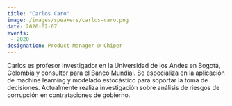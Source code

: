```yaml
---
title: "Carlos Caro"
image: /images/speakers/carlos-caro.png
date: 2020-02-07
events:
 - 2020
designation: Product Manager @ Chiper 
---
```


Carlos es profesor investigador en la Universidad de los Andes en Bogotá, Colombia y consultor para el Banco Mundial. Se especializa en la aplicación de machine learning y modelado estocástico para soportar la toma de decisiones. Actualmente realiza investigación sobre análisis de riesgos de corrupción en contrataciones de gobierno.

